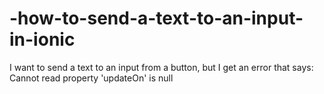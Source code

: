 # -how-to-send-a-text-to-an-input-in-ionic
 I want to send a text to an input from a button, but I get an error that says: Cannot read property 'updateOn' is null
